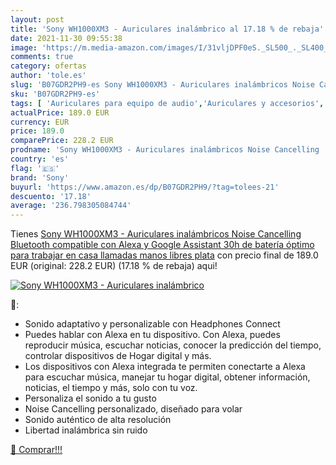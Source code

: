 ```yaml
---
layout: post
title: 'Sony WH1000XM3 - Auriculares inalámbrico al 17.18 % de rebaja'
date: 2021-11-30 09:55:38
image: 'https://m.media-amazon.com/images/I/31vljDPF0eS._SL500_._SL400_.jpg'
comments: true
category: ofertas
author: 'tole.es'
slug: 'B07GDR2PH9-es Sony WH1000XM3 - Auriculares inalámbricos Noise Cancelling...'
sku: 'B07GDR2PH9-es'
tags: [ 'Auriculares para equipo de audio','Auriculares y accesorios','Electrónica','alexa','sony', ]
actualPrice: 189.0 EUR
currency: EUR
price: 189.0
comparePrice: 228.2 EUR
prodname: 'Sony WH1000XM3 - Auriculares inalámbricos Noise Cancelling  Bluetooth  compatible con Alexa y Google Assistant  30h de batería  óptimo para trabajar en casa  llamadas manos libres   plata'
country: 'es'
flag: '🇪🇸'
brand: 'Sony'
buyurl: 'https://www.amazon.es/dp/B07GDR2PH9/?tag=tolees-21'
descuento: '17.18'
average: '236.798305084744'
---
```


Tienes [Sony WH1000XM3 - Auriculares inalámbricos Noise Cancelling  Bluetooth  compatible con Alexa y Google Assistant  30h de batería  óptimo para trabajar en casa  llamadas manos libres   plata](https://www.amazon.es/dp/B07GDR2PH9/?tag=tolees-21) con precio final de  189.0 EUR (original: 228.2 EUR) (17.18 %  de rebaja) aqui!

[![Sony WH1000XM3 - Auriculares inalámbrico](https://m.media-amazon.com/images/I/31vljDPF0eS._SL500_._SL400_.jpg)](https://www.amazon.es/dp/B07GDR2PH9/?tag=tolees-21)

🔎:

- Sonido adaptativo y personalizable con Headphones Connect
- Puedes hablar con Alexa en tu dispositivo. Con Alexa, puedes reproducir música, escuchar noticias, conocer la predicción del tiempo, controlar dispositivos de Hogar digital y más.
- Los dispositivos con Alexa integrada te permiten conectarte a Alexa para escuchar música, manejar tu hogar digital, obtener información, noticias, el tiempo y más, solo con tu voz.
- Personaliza el sonido a tu gusto
- Noise Cancelling personalizado, diseñado para volar
- Sonido auténtico de alta resolución
- Libertad inalámbrica sin ruido

[🛒 Comprar!!!](https://www.amazon.es/dp/B07GDR2PH9/?tag=tolees-21)
